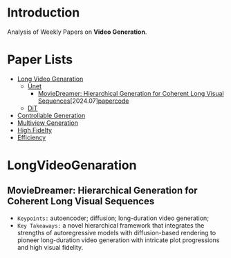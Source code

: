 # Introduction
Analysis of Weekly Papers on **Video Generation**.

# Paper Lists
- [Long Video Genaration](#LongVideoGenaration)
  - [Unet](#Unet)
    - [MovieDreamer: Hierarchical Generation for Coherent Long Visual Sequences](#movie-dreamer)[2024.07][paper](https://arxiv.org/abs/2407.16655)[code](https://aim-uofa.github.io/MovieDreamer/)
  - [DiT](#DiT)
- [Controllable Generation](#ControllableGeneration)
- [Multiview Generation](#MultiviewGeneration)
- [High Fidelty](#HighFidelty)
- [Efficiency](#Efficiency)




# LongVideoGenaration

## MovieDreamer: Hierarchical Generation for Coherent Long Visual Sequences
- `Keypoints:` autoencoder; diffusion; long-duration video generation;
- `Key Takeaways:` a novel hierarchical framework that integrates the strengths of autoregressive models with diffusion-based rendering to pioneer long-duration video generation with intricate plot progressions and high visual fidelity.


